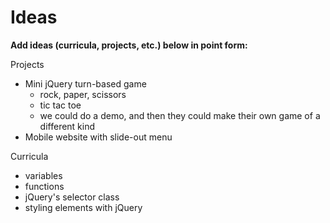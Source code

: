 # Ideas

**Add ideas (curricula, projects, etc.) below in point form:**

Projects
* Mini jQuery turn-based game 
  * rock, paper, scissors
  * tic tac toe
  * we could do a demo, and then they could make their own game of a different kind
* Mobile website with slide-out menu

Curricula
* variables
* functions
* jQuery's selector class
* styling elements with jQuery
